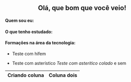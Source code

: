 <h2 align="center" > Olá, que bom que você veio! </h2>

#### Quem sou eu:

#### O que tenho estudado:

#### Formações na área da tecnologia:

- Teste com hífem

* Teste com asterístico
*Teste com asteritico colado* e sem

| Criando coluna | Coluna dois |
| --- | --- |

